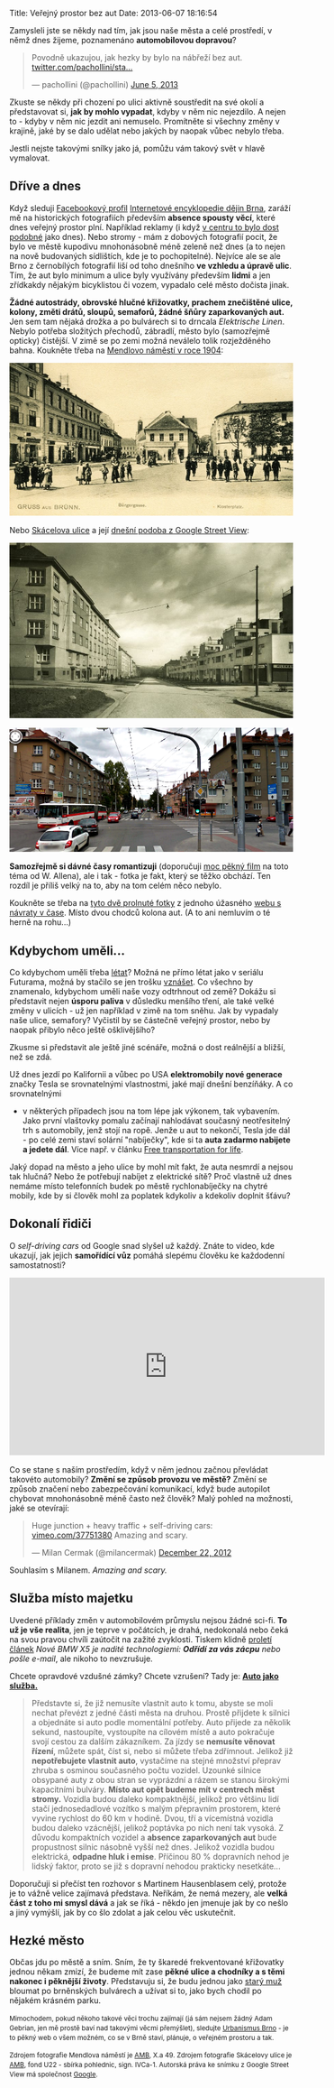 Title: Veřejný prostor bez aut
Date: 2013-06-07 18:16:54

Zamysleli jste se někdy nad tím, jak jsou naše města a celé prostředí,
v němž dnes žijeme, poznamenáno **automobilovou dopravou**?

<blockquote class="twitter-tweet"><p>Povodně ukazujou, jak hezky by bylo na nábřeží bez aut. <a href="http://t.co/VFsqUsuraX" title="http://twitter.com/pachollini/status/342251772963860480/photo/1">twitter.com/pachollini/sta…</a></p>&mdash; pachollini (@pachollini) <a href="https://twitter.com/pachollini/status/342251772963860480">June 5, 2013</a></blockquote>
<script async src="//platform.twitter.com/widgets.js" charset="utf-8"></script>

Zkuste se někdy při chození po ulici aktivně soustředit na své okolí
a představovat si, **jak by mohlo vypadat**, kdyby v něm nic nejezdilo. A nejen to -
kdyby v něm nic jezdit ani nemuselo. Promítněte si všechny změny v krajině,
jaké by se dalo udělat nebo jakých by naopak vůbec nebylo třeba.

Jestli nejste takovými snílky jako já, pomůžu vám takový svět v hlavě
vymalovat.


## Dříve a dnes

Když sleduji [Facebookový profil](https://www.facebook.com/pages/Internetov%C3%A1-encyklopedie-d%C4%9Bjin-Brna/151919454831238)
[Internetové encyklopedie dějin Brna](http://encyklopedie.brna.cz/), zaráží
mě na historických fotografiích především **absence spousty věcí**, které dnes
veřejný prostor plní. Například reklamy (i když [v centru to bylo dost podobné](https://www.facebook.com/photo.php?fbid=564417146914798&set=a.163881583635025.33540.151919454831238&type=1) jako dnes). Nebo stromy - mám z dobových fotografií
pocit, že bylo ve městě kupodivu mnohonásobně méně zeleně než dnes (a to nejen na nově budovaných sídlištích, kde je to pochopitelné). Nejvíce ale
se ale Brno z černobílých fotografií liší od toho dnešního **ve vzhledu a úpravě
ulic**. Tím, že aut bylo minimum a ulice byly využívány především **lidmi** a jen
zřídkakdy nějakým bicyklistou či vozem, vypadalo celé město dočista jinak.

**Žádné autostrády, obrovské hlučné křižovatky, prachem znečištěné ulice, kolony,
změti drátů, sloupů, semaforů, žádné šňůry zaparkovaných aut.** Jen sem tam nějaká drožka a po bulvárech
si to drncala *Elektrische Linen*. Nebylo potřeba složitých přechodů, zábradlí,
město bylo (samozřejmě opticky) čistější. V zimě se po zemi možná neválelo tolik rozježděného bahna. Koukněte třeba
na [Mendlovo náměstí v roce 1904](https://www.facebook.com/photo.php?fbid=578690995487413&set=a.163881583635025.33540.151919454831238&type=1):

![Mendlovo náměstí](/images/mendlak.jpg)

Nebo [Skácelova ulice](https://www.facebook.com/photo.php?fbid=561567107199802&set=a.163881583635025.33540.151919454831238&type=1) a její [dnešní podoba z Google Street View](http://goo.gl/maps/8pu4l):

![Skácelova ulice kdysi](/images/skacelka.jpg)

![Skácelova ulice dnes](/images/skacelka2.png)

**Samozřejmě si dávné časy romantizuji** (doporučuji [moc pěkný film](http://www.csfd.cz/film/274980-pulnoc-v-parizi/) na toto téma od W. Allena), ale i tak - fotka je fakt,
který se těžko obchází. Ten rozdíl je příliš velký na to, aby na tom celém něco
nebylo.

Koukněte se třeba
na [tyto dvě prolnuté fotky](http://historie.smoula.net/krpole14.html) z jednoho úžasného
[webu s návraty v čase](http://historie.smoula.net/). Místo dvou chodců kolona aut. (A to ani
nemluvím o té herně na rohu...)


## Kdybychom uměli...

Co kdybychom uměli třeba [létat](http://life.ihned.cz/auto/c1-60007750-letajici-auta-nejsou-jen-sny-vznikaji-prototypy-podivejte-se-na-modely-vznikle-napric-stoletim)? Možná ne přímo létat jako v seriálu Futurama,
možná by stačilo se jen trošku
[vznášet](http://www.omniglot.com/language/phrases/hovercraft.htm). Co všechno
by znamenalo, kdybychom uměli naše vozy odtrhnout od země? Dokážu si představit nejen **úsporu
paliva** v důsledku menšího tření, ale také velké změny v ulicích - už jen například
v zimě na tom sněhu. Jak by vypadaly naše ulice, semafory? Vyčistil by se částečně
veřejný prostor, nebo by naopak přibylo něco ještě ošklivějšího?

Zkusme si představit ale ještě jiné scénáře, možná o dost reálnější a bližší,
než se zdá.

Už dnes jezdí po Kalifornii a vůbec po USA **elektromobily nové generace**
značky Tesla se srovnatelnými vlastnostmi, jaké mají dnešní benzíňáky. A co srovnatelnými
- v některých případech jsou na tom lépe jak výkonem, tak vybavením. Jako první
vlaštovky pomalu začínají nahlodávat současný neotřesitelný trh s automobily,
jenž stojí na ropě. Jenže u aut to nekončí, Tesla jde dál - po celé zemi staví solární "nabíječky",
kde si ta **auta zadarmo nabijete a jedete dál**. Více např. v článku [Free transportation for life](https://medium.com/really-big-ideas-we-should-try/32eeaacc207a).

Jaký dopad na město a jeho ulice by mohl mít fakt, že auta nesmrdí a nejsou
tak hlučná? Nebo že potřebují nabíjet z elektrické sítě? Proč vlastně už dnes
nemáme místo telefonních budek po městě rychlonabíječky na chytré mobily, kde
by si člověk mohl za poplatek kdykoliv a kdekoliv doplnit šťávu?


## Dokonalí řidiči

O *self-driving cars* od Google snad slyšel už každý. Znáte to video, kde
ukazují, jak jejich **samořídící vůz** pomáhá slepému člověku ke každodenní
samostatnosti?

<iframe width="560" height="315" src="http://www.youtube.com/embed/cdgQpa1pUUE?rel=0" frameborder="0" allowfullscreen></iframe>

Co se stane s naším prostředím, když v něm jednou začnou převládat takovéto
automobily? **Změní se způsob provozu ve městě?** Změní se způsob značení nebo
zabezpečování komunikací, když bude autopilot chybovat mnohonásobně méně
často než člověk? Malý pohled na možnosti, jaké se otevírají:

<blockquote class="twitter-tweet"><p>Huge junction + heavy traffic + self-driving cars: <a href="http://t.co/Fdi0tdGj" title="http://vimeo.com/37751380">vimeo.com/37751380</a> Amazing and scary.</p>&mdash; Milan Cermak (@milancermak) <a href="https://twitter.com/milancermak/status/282467475105402880">December 22, 2012</a></blockquote>
<script async src="//platform.twitter.com/widgets.js" charset="utf-8"></script>

Souhlasím s Milanem. *Amazing and scary.*


## Služba místo majetku

Uvedené příklady změn v automobilovém průmyslu nejsou žádné sci-fi.
**To už je vše realita**, jen je teprve v počátcích, je drahá,
nedokonalá nebo čeká na svou pravou chvíli zaútočit na zažité zvyklosti.
Tiskem klidně [proletí článek](http://life.ihned.cz/auto/c1-59973760-nove-bmw-x5-je-nadite-technologiemi-odridi-za-vas-zacpu-nebo-posle-e-mail) *Nové BMW X5 je nadité technologiemi: **Odřídí za vás zácpu** nebo pošle e-mail*,
ale nikoho to nevzrušuje.

Chcete opravdové vzdušné zámky? Chcete vzrušení? Tady je: **[Auto jako služba.](http://www.hybrid.cz/cesko-se-muze-znovu-stat-hospodarskou-velmoci-diky-robotickym-autum)**

> Představte si, že již nemusíte vlastnit auto k tomu, abyste se moli nechat převézt z jedné části města na druhou. Prostě přijdete k silnici a objednáte si auto podle momentální potřeby. Auto přijede za několik sekund, nastoupíte, vystoupíte na cílovém místě a auto pokračuje svojí cestou za dalším zákazníkem. Za jízdy se **nemusíte věnovat řízení**, můžete spát, číst si, nebo si můžete třeba zdřímnout. Jelikož již **nepotřebujete vlastnit auto**, vystačíme na stejné množství přeprav zhruba s osminou současného počtu vozidel. Uzounké silnice obsypané auty z obou stran se vyprázdní a rázem se stanou širokými kapacitními bulváry. **Místo aut opět budeme mít v centrech měst stromy.** Vozidla budou daleko kompaktnější, jelikož pro většinu lidí stačí jednosedadlové vozítko s malým přepravním prostorem, které vyvine rychlost do 60 km v hodině. Dvou, tří a vícemístná vozidla budou daleko vzácnější, jelikož poptávka po nich není tak vysoká. Z důvodu kompaktních vozidel a **absence zaparkovaných aut** bude propustnost silnic násobně vyšší než dnes. Jelikož vozidla budou elektrická, **odpadne hluk i emise**. Příčinou 80 % dopravních nehod je lidský faktor, proto se již s dopravní nehodou prakticky nesetkáte...

Doporučuji si přečíst ten rozhovor s Martinem Hausenblasem celý, protože je
to vážně velice zajímavá představa. Neříkám, že nemá mezery, ale **velká část z
toho mi smysl dává** a jak se říká - někdo jen jmenuje jak by co nešlo a jiný vymýšlí,
jak by co šlo zdolat a jak celou věc uskutečnit.


## Hezké město

Občas jdu po městě a sním. Sním, že ty škaredé frekventované křižovatky
jednou někam zmizí, že budeme mít zase **pěkné ulice a chodníky a s těmi nakonec
i pěknější životy**. Představuju si, že budu jednou jako [starý muž](https://www.youtube.com/watch?v=TYJOXGJM41I)
bloumat po brněnských bulvárech a užívat si to, jako bych chodil po nějakém krásném parku.

<small>Mimochodem, pokud někoho takové věci trochu zajímají
(já sám nejsem žádný Adam Gebrian, jen mě prostě baví nad takovými věcmi přemýšlet), sledujte
[Urbanismus Brno](http://www.urbanismusbrno.cz) - je to pěkný web o všem možném,
co se v Brně staví, plánuje, o veřejném prostoru a tak.</small>

<small>Zdrojem fotografie Mendlova náměstí je [AMB](www.archiv.brno.cz/), X.a 49. Zdrojem fotografie
Skácelovy ulice je [AMB](www.archiv.brno.cz/), fond U22 - sbírka pohlednic, sign. IVCa-1. Autorská
práva ke snímku z Google Street View má společnost [Google](http://www.google.com).</small>
